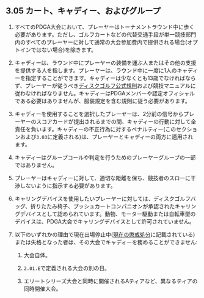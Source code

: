 ## 3.05 カート、キャディー、およびグループ

1. すべてのPDGA大会において、プレーヤーはトーナメントラウンド中に歩く必要があります。ただし、ゴルフカートなどの代替交通手段が単一競技部門内のすべてのプレーヤーに対して通常の大会参加費内で提供される場合(オプトインではない場合)を除きます。

1. キャディーは、ラウンド中にプレーヤーの装備を運ぶ人またはその他の支援を提供する人を指します。プレーヤーは、ラウンド中に一度に1人のキャディーを指定することができます。キャディーは少なくとも13歳でなければならず、プレーヤーが従うべき[ディスクゴルフ公式規則]()および競技マニュアルに従わなければなりません。キャディーはPDGAメンバーや認定オフィシャルである必要はありませんが、服装規定を含む規則に従う必要があります。

1. キャディーを使用することを選択したプレーヤーは、2分前の信号からプレーヤーのスコアカードが提出されるまでの間、キャディーの行動に対して全責任を負います。キャディーの不正行為に対するペナルティー(このセクションおよび`3.03`に定義される)は、プレーヤーとキャディーの両方に適用されます。

1. キャディーはグループコールや判定を行うためのプレーヤーグループの一部ではありません。

1. プレーヤーはキャディーに対して、適切な距離を保ち、競技者のスローに干渉しないように指示する必要があります。

1. キャリングデバイスを使用したいプレーヤーに対しては、ディスクゴルフバッグ、折りたたみ椅子、プッシュカートコンパニオンが承認されたキャリングデバイスとして認められています。動物、モーター駆動または自転車型のデバイスは、PDGA大会でキャリングデバイスとして許可されていません。

1. 以下のいずれかの理由で現在出場停止中([現在の懲戒処分](https://www.pdga.com/documents/disciplinary-actions)に記載されている)または失格となった者は、その大会でキャディーを務めることができません:

    1. 大会自体。

    1. `2.01.E`で定義される大会の別の日。

    1. エリートシリーズ大会と同時に開催されるAティアなど、異なるティアの同時開催大会。
